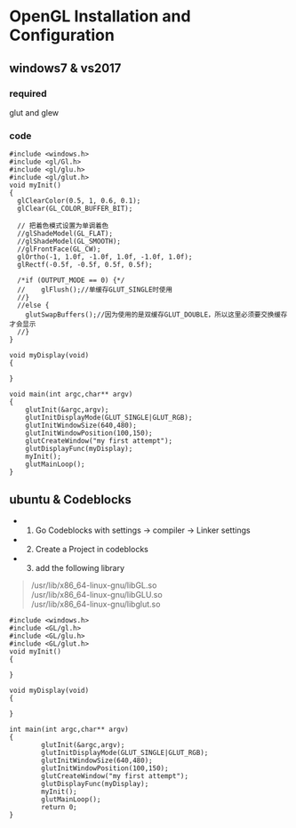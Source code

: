 #  OpenGL Installation and Configuration   
## windows7 & vs2017
### required
glut and glew

### code
```
#include <windows.h>
#include <gl/Gl.h>
#include <gl/glu.h>
#include <gl/glut.h>
void myInit()
{
  glClearColor(0.5, 1, 0.6, 0.1);
  glClear(GL_COLOR_BUFFER_BIT);

  // 把着色模式设置为单调着色
  //glShadeModel(GL_FLAT);
  //glShadeModel(GL_SMOOTH);
  //glFrontFace(GL_CW);
  glOrtho(-1, 1.0f, -1.0f, 1.0f, -1.0f, 1.0f);
  glRectf(-0.5f, -0.5f, 0.5f, 0.5f);

  /*if (OUTPUT_MODE == 0) {*/
  //	glFlush();//单缓存GLUT_SINGLE时使用
  //}
  //else {
	glutSwapBuffers();//因为使用的是双缓存GLUT_DOUBLE，所以这里必须要交换缓存才会显示
  //}
}

void myDisplay(void)
{
  
}
  
void main(int argc,char** argv)
{
	glutInit(&argc,argv);
	glutInitDisplayMode(GLUT_SINGLE|GLUT_RGB);
	glutInitWindowSize(640,480);
	glutInitWindowPosition(100,150);
	glutCreateWindow("my first attempt");
	glutDisplayFunc(myDisplay);
	myInit();
	glutMainLoop();
}
```

## ubuntu & Codeblocks  
* 1. Go Codeblocks with settings -> compiler -> Linker settings
* 2. Create a Project in codeblocks
* 3. add the following library
> /usr/lib/x86_64-linux-gnu/libGL.so  
> /usr/lib/x86_64-linux-gnu/libGLU.so  
> /usr/lib/x86_64-linux-gnu/libglut.so  

``` 
#include <windows.h>
#include <GL/gl.h>
#include <GL/glu.h>
#include <GL/glut.h>
void myInit()
{
  
}
  
void myDisplay(void)
{
  
}
  
int main(int argc,char** argv)
{
        glutInit(&argc,argv);  
        glutInitDisplayMode(GLUT_SINGLE|GLUT_RGB);  
        glutInitWindowSize(640,480);  
        glutInitWindowPosition(100,150);  
        glutCreateWindow("my first attempt");  
        glutDisplayFunc(myDisplay);  
        myInit();  
        glutMainLoop();
		return 0;  
}
```
